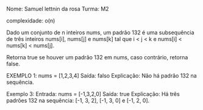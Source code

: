 Nome: Samuel lettnin da rosa
Turma: M2

complexidade: o(n)

Dado um conjunto de n inteiros nums, um padrão 132 é uma subsequência de três inteiros nums[i],
nums[j] e nums[k] tal que i < j < k e nums[i] < nums[k] < nums[j].

Retorna true se houver um padrão 132 em nums, caso contrário, retorna false.

EXEMPLO 1:
nums = [1,2,3,4]
Saída: falso
Explicação: Não há padrão 132 na sequência.

Exemplo 3:
Entrada: nums = [-1,3,2,0]
Saída: true
Explicação: Há três padrões 132 na sequência: [-1, 3, 2], [-1, 3, 0] e [-1, 2, 0].
